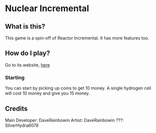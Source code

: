 # Nuclear Incremental
## What is this?
This game is a spin-off of Reactor Incremental. It has more features too.

## How do I play?
Go to its website, [here](https://daverainbowin.github.io/nuclearIncremental)

### Starting
You can start by picking up coins to get 10 money.
A single hydrogen cell will cost 10 money and give you 15 money.

## Credits
Main Developer: DaveRainbowin
Artist: DaveRainbowin
???: SilverHydra6078